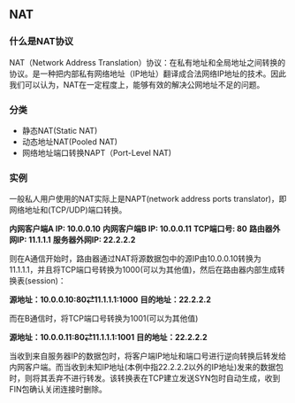 ## NAT

### 什么是NAT协议
NAT（Network Address Translation）协议：在私有地址和全局地址之间转换的协议。是一种把内部私有网络地址（IP地址）翻译成合法网络IP地址的技术。因此我们可以认为，NAT在一定程度上，能够有效的解决公网地址不足的问题。

### 分类

- 静态NAT(Static NAT)
- 动态地址NAT(Pooled NAT)
- 网络地址端口转换NAPT（Port-Level NAT)

### 实例

一般私人用户使用的NAT实际上是NAPT(network address ports translator)，即网络地址和(TCP/UDP)端口转换。

**内网客户端A IP: 10.0.0.10**
**内网客户端B IP: 10.0.0.11**
**TCP端口号: 80**
**路由器外网IP: 11.1.1.1**
**服务器外网IP: 22.2.2.2**

则在A通信开始时，路由器通过NAT将源数据包中的源IP由10.0.0.10转换为11.1.1.1，并且将TCP端口号转换为1000(可以为其他值)，然后在路由器内部生成转换表(session)：

**源地址：10.0.0.10:80⇄11.1.1.1:1000**
**目的地址：22.2.2.2**

而在B通信时，将TCP端口号转换为1001(可以为其他值)

**源地址：10.0.0.11:80⇄11.1.1.1:1001**
**目的地址：22.2.2.2**

当收到来自服务器IP的数据包时，将客户端IP地址和端口号进行逆向转换后转发给内网客户端。而当收到未知IP地址(本例中指22.2.2.2以外的IP地址)发来的数据包时，则将其丢弃不进行转发。该转换表在TCP建立发送SYN包时自动生成，收到FIN包确认关闭连接时删除。